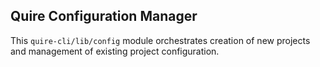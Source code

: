 ## Quire Configuration Manager

This `quire-cli/lib/config` module orchestrates creation of new projects and management of existing project configuration.
